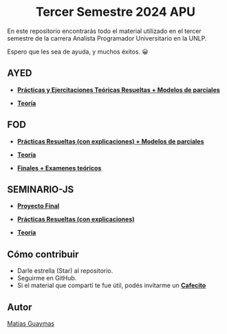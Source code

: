 <h1 align="center"> Tercer Semestre 2024 APU </h1>

En este repositorio encontrarás todo el material utilizado en el tercer semestre de la carrera Analista Programador Universitario en la UNLP.

Espero que les sea de ayuda, y muchos éxitos. 😀

## AYED

* [**Prácticas y Ejercitaciones Teóricas Resueltas + Modelos de parciales**](https://github.com/MatiasGuaymas/AYED)

* [**Teoría**](https://github.com/MatiasGuaymas/3er-Semestre/tree/main/AYED/Teoria)

## FOD

* [**Prácticas Resueltas (con explicaciones) + Modelos de parciales**](https://github.com/MatiasGuaymas/FOD)

* [**Teoría**](https://github.com/MatiasGuaymas/3er-Semestre/tree/main/FOD/Teoria)

* [**Finales + Examenes teóricos**](https://github.com/MatiasGuaymas/3er-Semestre/tree/main/FOD/Parciales/Teoria)

## SEMINARIO-JS

* [**Proyecto Final**](https://github.com/MatiasGuaymas/Seminario-JS)

* [**Prácticas Resueltas (con explicaciones)**](https://github.com/MatiasGuaymas/3er-Semestre/tree/main/SEMINARIO/Practica/Resoluciones)

* [**Teoría**](https://github.com/MatiasGuaymas/3er-Semestre/tree/main/SEMINARIO/Teoria)

## Cómo contribuir
* Darle estrella (Star) al repositorio.
* Seguirme en GitHub.
* Si el material que compartí te fue útil, podés invitarme un **[Cafecito](https://cafecito.app/matiasguaymas)**

## Autor

[Matias Guaymas](https://www.linkedin.com/in/matiasguaymas/)
